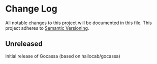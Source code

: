 # Change Log
All notable changes to this project will be documented in this file.
This project adheres to [Semantic Versioning](http://semver.org/).

## Unreleased

Initial release of Gocassa (based on hailocab/gocassa)
